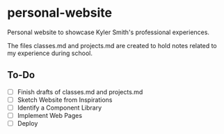 # personal-website

Personal website to showcase Kyler Smith's professional experiences.

The files classes.md and projects.md are created to hold notes related to my experience during school.

## To-Do

- [ ] Finish drafts of classes.md and projects.md
- [ ] Sketch Website from Inspirations
- [ ] Identify a Component Library
- [ ] Implement Web Pages
- [ ] Deploy
